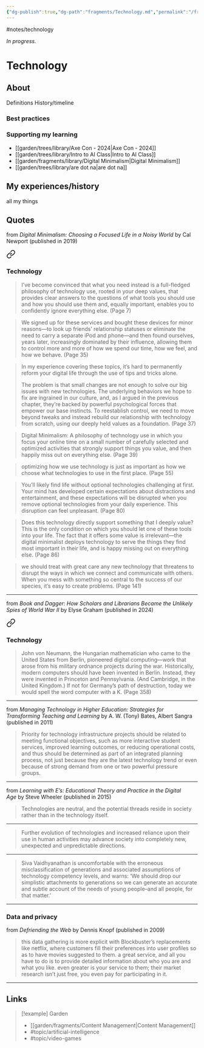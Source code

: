 ```yaml
---
{"dg-publish":true,"dg-path":"fragments/Technology.md","permalink":"/fragments/technology/","created":"2025-02-01T01:56:44.394-05:00","updated":"2025-06-25T22:02:31.210-04:00"}
---
```


#notes/technology 

*In progress.*
# Technology
## About
Definitions
History/timeline
### Best practices
### Supporting my learning
- [[garden/trees/library/Axe Con - 2024\|Axe Con - 2024]]
- [[garden/trees/library/Intro to AI Class\|Intro to AI Class]]
- [[garden/fragments/library/Digital Minimalism\|Digital Minimalism]]
- [[garden/trees/library/are dot na\|are dot na]]

## My experiences/history
all my things

## Quotes
from _Digital Minimalism: Choosing a Focused Life in a Noisy World_ by Cal Newport (published in 2019)

<div class="transclusion internal-embed is-loaded"><a class="markdown-embed-link" href="/fragments/library/digital-minimalism/#technology" aria-label="Open link"><svg xmlns="http://www.w3.org/2000/svg" width="24" height="24" viewBox="0 0 24 24" fill="none" stroke="currentColor" stroke-width="2" stroke-linecap="round" stroke-linejoin="round" class="svg-icon lucide-link"><path d="M10 13a5 5 0 0 0 7.54.54l3-3a5 5 0 0 0-7.07-7.07l-1.72 1.71"></path><path d="M14 11a5 5 0 0 0-7.54-.54l-3 3a5 5 0 0 0 7.07 7.07l1.71-1.71"></path></svg></a><div class="markdown-embed">



### Technology
> I’ve become convinced that what you need instead is a full-fledged philosophy of technology use, rooted in your deep values, that provides clear answers to the questions of what tools you should use and how you should use  them and, equally important, enables you to confidently ignore everything else. (Page 7)

>  We signed up for these services and bought these devices for minor reasons—to look up friends’ relationship statuses or eliminate the need to carry a separate iPod and phone—and then found ourselves, years later, increasingly dominated by their influence, allowing them to control more and more of how we spend our time, how we feel, and how we behave. (Page 35)

>  In my experience covering these topics, it’s hard to permanently reform your digital life through the use of tips and tricks alone.
>  
>  The problem is that small changes are not enough to solve our big issues with new technologies. The underlying behaviors we hope to fix are ingrained in our culture, and, as I  argued in the previous chapter, they’re backed by powerful psychological forces that empower our base instincts. To reestablish control, we need to move beyond tweaks and instead rebuild our relationship with technology from scratch, using our deeply held values as a foundation. (Page 37)

> Digital Minimalism: A philosophy of technology use in which you focus your online time on a small number of carefully selected and optimized activities that strongly support things you value, and then happily miss out on everything else. (Page 39)

>  optimizing how we use technology is just as important as how we choose what technologies to use in the first place. (Page 55)

>  You’ll likely find life without optional technologies challenging at first. Your mind has developed certain expectations about distractions and entertainment, and these expectations will be disrupted when you remove optional technologies from your daily experience. This disruption can feel unpleasant. (Page 80)

>  Does this technology directly support something that I deeply value? This is the only condition on which you should let one of these tools into your life. The fact that it offers some value is irrelevant—the digital minimalist deploys technology to serve the things they find most important in their life, and is happy missing out on everything else. (Page 86)

>  we should treat with great care any new technology that threatens to disrupt the ways in which we connect and communicate with others. When you mess with something so central to the success of our species, it’s easy to create problems. (Page 141)


</div></div>


---
from _Book and Dagger: How Scholars and Librarians Became the Unlikely Spies of World War II_ by Elyse Graham (published in 2024)

<div class="transclusion internal-embed is-loaded"><a class="markdown-embed-link" href="/trees/library/book-and-dagger/#technology" aria-label="Open link"><svg xmlns="http://www.w3.org/2000/svg" width="24" height="24" viewBox="0 0 24 24" fill="none" stroke="currentColor" stroke-width="2" stroke-linecap="round" stroke-linejoin="round" class="svg-icon lucide-link"><path d="M10 13a5 5 0 0 0 7.54.54l3-3a5 5 0 0 0-7.07-7.07l-1.72 1.71"></path><path d="M14 11a5 5 0 0 0-7.54-.54l-3 3a5 5 0 0 0 7.07 7.07l1.71-1.71"></path></svg></a><div class="markdown-embed">



### Technology
> John von Neumann, the Hungarian mathematician who came to the United States from Berlin, pioneered digital computing—work that arose from his military ordnance projects during the war. Historically, modern computers should have been invented in Berlin. Instead, they were invented in Princeton and Pennsylvania. (And Cambridge, in the United Kingdom.) If not for Germany’s path of destruction, today we would spell the word computer with a K. (Page 358)


</div></div>


---
from _Managing Technology in Higher Education: Strategies for Transforming Teaching and Learning_ by A. W. (Tony) Bates, Albert Sangra (published in 2011)

> Priority for technology infrastructure projects should be related to meeting functional objectives, such as more interactive student services, improved learning outcomes, or reducing operational costs, and thus should be determined as part of an integrated planning process, not just because they are the latest technology trend or even because of strong demand from one or two powerful pressure groups.
---

from _Learning with E’s: Educational Theory and Practice in the Digital Age_ by Steve Wheeler (published in 2015)

> Technologies are neutral, and the potential threads reside in society rather than in the technology itself.
---
> Further evolution of technologies and increased reliance upon their use in human activities may advance society into completely new, unexpected and unpredictable directions.
---
> Siva Vaidhyanathan is uncomfortable with the erroneous misclassification of generations and associated assumptions of technology competency levels, and warns: ‘We should drop our simplistic attachments to generations so we can generate an accurate and subtle account of the needs of young people–and all people, for that matter.’
---

### Data and privacy
from *Defriending the Web* by Dennis Knopf (published in 2009)

> this data gathering is more explicit with Blockbuster’s replacements like netflix, where customers fill their preferences into user profiles so as to have movies suggested to them. a great service, and all you have to do is to provide detailed information about who you are and what you like. even greater is your service to them; their market research isn’t just free, you even pay for participating in it.
---
## Links


> [!example] Garden
> - [[garden/fragments/Content Management\|Content Management]]
> - #topic/artificial-intelligence 
> - #topic/video-games 

